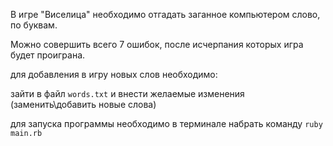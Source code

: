 В игре "Виселица" необходимо отгадать заганное компьютером слово, по буквам.

Можно совершить всего 7 ошибок, после исчерпания которых игра будет проиграна.

для добавления в игру новых слов необходимо:

зайти в файл `words.txt` и внести желаемые изменения (заменить\добавить новые слова)

для запуска программы необходимо в терминале набрать команду `ruby main.rb`
